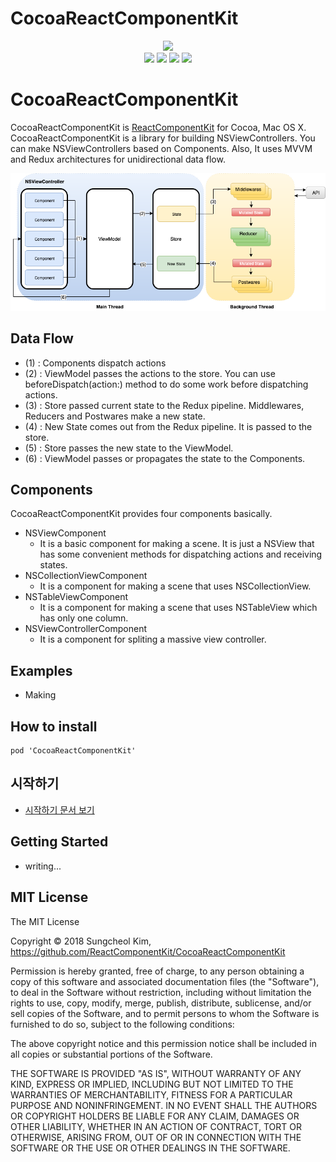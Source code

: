 # CocoaReactComponentKit

<div align="center">
	<img src="https://raw.githubusercontent.com/ReactComponentKit/ReactComponentKit/master/art/logo.png">
</div>

<div align="center">
	<img src="https://img.shields.io/badge/OSX-%3E%3D%2010.11-green.svg" />
	<img src="https://img.shields.io/badge/Swift-%3E%3D%204.2-orange.svg" />
	<img src="https://img.shields.io/cocoapods/v/CocoaReactComponentKit.svg" />
	<img src="https://img.shields.io/github/license/ReactComponentKit/CocoaReactComponentKit.svg" />
</div>


# CocoaReactComponentKit

CocoaReactComponentKit is [ReactComponentKit](https://github.com/ReactComponentKit/ReactComponentKit) for Cocoa, Mac OS X. CocoaReactComponentKit is a library for building NSViewControllers. You can make NSViewControllers based on Components. Also, It uses MVVM and Redux architectures for unidirectional data flow.

<div align="center"><img src="https://raw.githubusercontent.com/ReactComponentKit/CocoaReactComponentKit/master/art/CocoaReactComponentKit.png"></div>

## Data Flow

 * (1) : Components dispatch actions
 * (2) : ViewModel passes the actions to the store. You can use beforeDispatch(action:) method to do some work before dispatching actions.
 * (3) : Store passed current state to the Redux pipeline. Middlewares, Reducers and Postwares make a new state.
 * (4) : New State comes out from the Redux pipeline. It is passed to the store.
 * (5) : Store passes the new state to the ViewModel.
 * (6) : ViewModel passes or propagates the state to the Components.

## Components

CocoaReactComponentKit provides four components basically. 

 * NSViewComponent
 	* It is a basic component for making a scene. It is just a NSView that has some convenient methods for dispatching actions and receiving states.
 * NSCollectionViewComponent
 	* It is a component for making a scene that uses NSCollectionView.
 * NSTableViewComponent
 	* It is a component for making a scene that uses NSTableView which has only one column.
 * NSViewControllerComponent
 	* It is a component for spliting a massive view controller. 

## Examples

 * Making

## How to install

```
pod 'CocoaReactComponentKit'
```

## 시작하기

 * [시작하기 문서 보기](https://github.com/ReactComponentKit/ReactComponentKit/wiki/%EC%8B%9C%EC%9E%91%ED%95%98%EA%B8%B0)

## Getting Started

 * writing...


## MIT License

The MIT License

Copyright © 2018 Sungcheol Kim, https://github.com/ReactComponentKit/CocoaReactComponentKit

Permission is hereby granted, free of charge, to any person obtaining a copy
of this software and associated documentation files (the "Software"), to deal
in the Software without restriction, including without limitation the rights
to use, copy, modify, merge, publish, distribute, sublicense, and/or sell
copies of the Software, and to permit persons to whom the Software is
furnished to do so, subject to the following conditions:

The above copyright notice and this permission notice shall be included in
all copies or substantial portions of the Software.

THE SOFTWARE IS PROVIDED "AS IS", WITHOUT WARRANTY OF ANY KIND, EXPRESS OR
IMPLIED, INCLUDING BUT NOT LIMITED TO THE WARRANTIES OF MERCHANTABILITY,
FITNESS FOR A PARTICULAR PURPOSE AND NONINFRINGEMENT. IN NO EVENT SHALL THE
AUTHORS OR COPYRIGHT HOLDERS BE LIABLE FOR ANY CLAIM, DAMAGES OR OTHER
LIABILITY, WHETHER IN AN ACTION OF CONTRACT, TORT OR OTHERWISE, ARISING FROM,
OUT OF OR IN CONNECTION WITH THE SOFTWARE OR THE USE OR OTHER DEALINGS IN
THE SOFTWARE.

